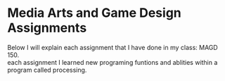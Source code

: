 # Media Arts and Game Design Assignments
Below I will explain each assignment that I have done in my class: MAGD 150.  
each assignment I learned new programing funtions and ablities within a program called processing.
